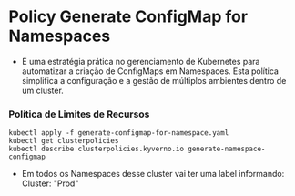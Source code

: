 # Policy Generate ConfigMap for Namespaces

- É uma estratégia prática no gerenciamento de Kubernetes para automatizar a criação de ConfigMaps em Namespaces. Esta política simplifica a configuração e a gestão de múltiplos ambientes dentro de um cluster.

### Política de Limites de Recursos

    kubectl apply -f generate-configmap-for-namespace.yaml
    kubectl get clusterpolicies
    kubectl describe clusterpolicies.kyverno.io generate-namespace-configmap
    

- Em todos os Namespaces desse cluster vai ter uma label informando: Cluster: "Prod"